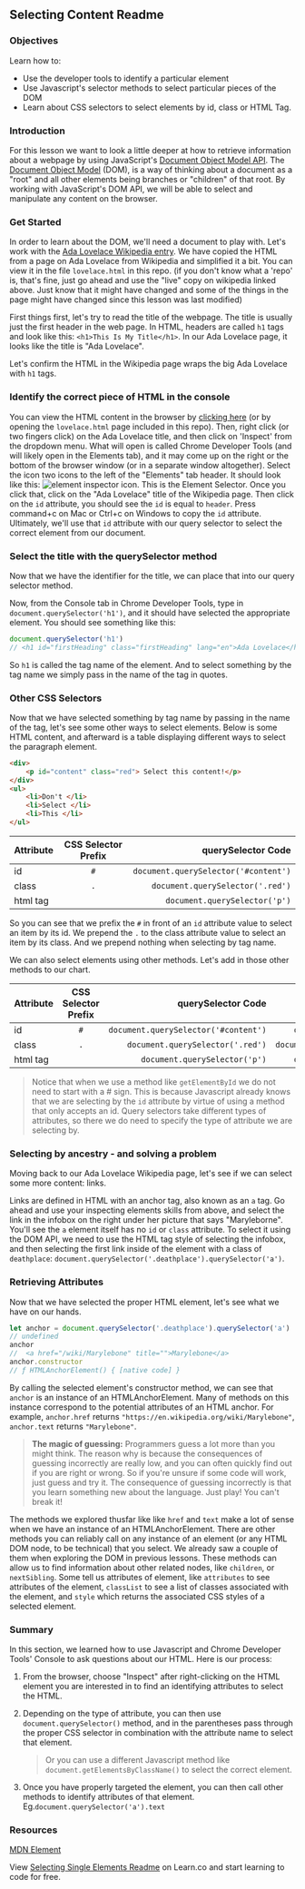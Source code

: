 ## Selecting Content Readme

### Objectives
Learn how to:

* Use the developer tools to identify a particular element
* Use Javascript's selector methods to select particular pieces of the DOM
* Learn about CSS selectors to select elements by id, class or HTML Tag.

### Introduction

For this lesson we want to look a little deeper at how to retrieve information about a webpage by using JavaScript's [Document Object Model API](https://developer.mozilla.org/en-US/docs/Web/API/Document_Object_Model). The [Document Object Model](https://www.w3schools.com/js/js_htmldom.asp) (DOM), is a way of thinking about a document as a "root" and all other elements being branches or "children" of that root. By working with JavaScript's DOM API, we will be able to select and manipulate any content on the browser. 

### Get Started

In order to learn about the DOM, we'll need a document to play with. Let's work with the [Ada Lovelace Wikipedia entry](https://en.wikipedia.org/wiki/Ada_Lovelace). We have copied the HTML from a page on Ada Lovelace from Wikipedia and simplified it a bit.  You can view it in the file `lovelace.html` in this repo. (if you don't know what a 'repo' is, that's fine, just go ahead and use the "live" copy on wikipedia linked above. Just know that it might have changed and some of the things in the page might have changed since this lesson was last modified)

First things first, let's try to read the title of the webpage. The title is usually just the first header in the web page. In HTML, headers are called `h1` tags and look like this: `<h1>This Is My Title</h1>`. In our Ada Lovelace page, it looks like the title is "Ada Lovelace".

Let's confirm the HTML in the Wikipedia page wraps the big Ada Lovelace with `h1` tags.

### Identify the correct piece of HTML in the console

You can view the HTML content in the browser by [clicking here](https://en.wikipedia.org/wiki/Ada_Lovelace) (or by opening the `lovelace.html` page included in this repo).  Then, right click (or two fingers click) on the Ada Lovelace title, and then click on 'Inspect' from the dropdown menu. What will open is called Chrome Developer Tools (and will likely open in the Elements tab), and it may come up on the right or the bottom of the browser window (or in a separate window altogether). Select the icon two icons to the left of the "Elements" tab header. It should look like this: ![element inspector icon](http://web-dev-readme-photos.s3.amazonaws.com/js/elementinspector-icon.png). This is the Element Selector. Once you click that, click on the "Ada Lovelace" title of the Wikipedia page. Then click on the `id` attribute, you should see the `id` is equal to `header`. Press command+c on Mac or Ctrl+c on Windows to copy the `id` attribute.  Ultimately, we'll use that `id` attribute with our query selector to select the correct element from our document.  

### Select the title with the querySelector method

Now that we have the identifier for the title, we can place that into our query selector method. 

Now, from the Console tab in Chrome Developer Tools, type in `document.querySelector('h1')`, and it should have selected the appropriate element. You should see something like this:

```js
document.querySelector('h1')
// <h1 id="firstHeading" class="firstHeading" lang="en">Ada Lovelace</h1>
```

So `h1` is called the tag name of the element.  And to select something by the tag name we simply pass in the name of the tag in quotes.
 
### Other CSS Selectors

Now that we have selected something by tag name by passing in the name of the tag, let's see some other ways to select elements.  Below is some HTML content, and afterward is a table displaying different ways to select the paragraph element.  

```html
<div>
	<p id="content" class="red"> Select this content!</p>
</div>
<ul>
	<li>Don't </li>
	<li>Select </li>
	<li>This </li>
</ul>
```

| Attribute     | CSS Selector Prefix  | querySelector Code |
| ------------- |:-------------:| -----:|
| id      	   | `#` 			  | `document.querySelector('#content')`|
| class      	   |`.`     		  |  `document.querySelector('.red')` |
| html tag      | 	         |    `document.querySelector('p')` |


So you can see that we prefix the `#` in front of an `id` attribute value to select an item by its id. We prepend the `.` to the class attribute value to select an item by its class.  And we prepend nothing when selecting by tag name.

We can also select elements using other methods.  Let's add in those other methods to our chart.

| Attribute     | CSS Selector Prefix | querySelector Code |Alternative Method |
| ------------- |:-------------:| -----:| -----:|
| id     	   | `#` 			  | `document.querySelector('#content')`|`document.getElementById('content')`|
| class      	   | `.`     		  |  `document.querySelector('.red')` |`document.getElementsByClassName('red')`|
| html tag      | 	         |    `document.querySelector('p')` | `document.getElementsByTagName('p')`|

> Notice that when we use a method like `getElementById` we do not need to start with a # sign.  This is because Javascript already knows that we are selecting by the `id` attribute by virtue of using a method that only accepts an id.  Query selectors take different types of attributes, so there we do need to specify the type of attribute we are selecting by.

### Selecting by ancestry - and solving a problem

Moving back to our Ada Lovelace Wikipedia page, let's see if we can select some more content: links.

Links are defined in HTML with an anchor tag, also known as an `a` tag. Go ahead and use your inspecting elements skills from above, and select the link in the infobox on the right under her picture that says "Maryleborne".  You'll see the `a` element itself has no `id` or `class` attribute. To select it using the DOM API, we need to use the HTML tag style of selecting the infobox, and then selecting the first link inside of the element with a class of `deathplace`: `document.querySelector('.deathplace').querySelector('a')`.

### Retrieving Attributes

Now that we have selected the proper HTML element, let's see what we have on our hands. 

```js
let anchor = document.querySelector('.deathplace').querySelector('a')
// undefined
anchor
//  <a href="/wiki/Marylebone" title="">Marylebone</a>
anchor.constructor
// ƒ HTMLAnchorElement() { [native code] }
```
By calling the selected element's constructor method, we can see that `anchor` is an instance of an HTMLAnchorElement.  Many of methods on this instance correspond to the potential attributes of an HTML anchor.  For example, `anchor.href` returns `"https://en.wikipedia.org/wiki/Marylebone"`, `anchor.text` returns `"Marylebone"`.

> **The magic of guessing:**
> Programmers guess a lot more than you might think.  The reason why is because the consequences of guessing incorrectly are really low, and you can often quickly find out if you are right or wrong.  So if you're unsure if some code will work, just guess and try it.  The consequence of guessing incorrectly is that you learn something new about the language. Just play! You can't break it!

The methods we explored thusfar like like `href` and `text` make a lot of sense when we have an instance of an HTMLAnchorElement.  There are other methods you can reliably call on any instance of an element (or any HTML DOM node, to be technical) that you select.  We already saw a couple of them when exploring the DOM in previous lessons.  These methods can allow us to find information about other related nodes, like `children`, or `nextSibling`.  Some tell us attributes of element, like `attributes` to see attributes of the element, `classList` to see a list of classes associated with the element, and `style` which returns the associated CSS styles of a selected element.  

### Summary

In this section, we learned how to use Javascript and Chrome Developer Tools' Console to ask questions about our HTML. Here is our process:

1. From the browser, choose "Inspect" after right-clicking on the HTML element you are interested in to find an identifying attributes to select the HTML.
2. Depending on the type of attribute, you can then use `document.querySelector()` method, and in the parentheses pass through the proper CSS selector in combination with the attribute name to select that element.

	> Or you can use a different Javascript method like `document.getElementsByClassName()` to select the correct element.

3. Once you have properly targeted the element, you can then call other methods to identify attributes of that element.  Eg.`document.querySelector('a').text`

### Resources

[MDN Element](https://developer.mozilla.org/en-US/docs/Web/API/Element)

<p class='util--hide'>View <a href='https://learn.co/lessons/selecting-single-elements-readme'>Selecting Single Elements Readme</a> on Learn.co and start learning to code for free.</p>
